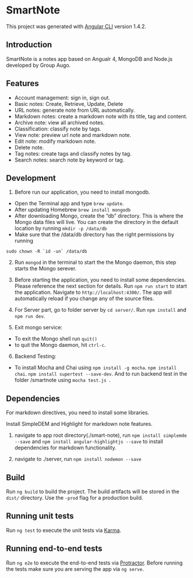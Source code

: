 # SmartNote

This project was generated with [Angular CLI](https://github.com/angular/angular-cli) version 1.4.2.


## Introduction

SmartNote is a notes app based on Angualr 4, MongoDB and Node.js developed by Group Augo.


## Features
- Account management: sign in, sign out.
- Basic notes: Create, Retrieve, Update, Delete
- URL notes: generate note from URL automatically.
- Markdown notes: create a markdown note with its title, tag and content.
- Archive note: view all archived notes.
- Classification: classify note by tags.
- View note: preview url note and markdown note.
- Edit note: modify markdown note.
- Delete note.
- Tag notes: create tags and classify notes by tag.
- Search notes: search note by keyword or tag.


## Development 

1. Before run our application, you need to install mongodb.
- Open the Terminal app and type `brew update`.
- After updating Homebrew `brew install mongodb`
- After downloading Mongo, create the “db” directory. This is where the Mongo data files will live. You can create the directory in the default location by running `mkdir -p /data/db`
- Make sure that the /data/db directory has the right permissions by running

``sudo chown -R `id -un` /data/db``

2. Run `mongod` in the terminal to start the the Mongo daemon, this step starts the Mongo serever.

3. Before starting the application, you need to install some dependencies. Please reference the next section for details.
Run `npm run start` to start the application. Navigate to `http://localhost:4300/`. The app will automatically reload if you change any of the source files.

4. For Server part, go to folder server by `cd server/`.
Run `npm install` and `npm run dev`.

5. Exit mongo service:
- To exit the Mongo shell run `quit()`
- to quit the Mongo daemon, hit `ctrl-c`.

6. Backend Testing:
- To install Mocha and Chai using 
`npm install -g mocha`.
`npm install chai`.
`npm install supertest --save-dev`.
And to run backend test in the folder /smartnote using 
`mocha test.js `.


## Dependencies
For markdown directives, you need to install some libraries.

Install SimpleDEM and Highlight for markdown note features.

1. navigate to app root directory(./smart-note), run `npm install simplemde --save` and `npm install angular-highlightjs --save` to install dependencies for markdown functionality.

2. navigate to ./server, run `npm install nodemon --save`


## Build

Run `ng build` to build the project. The build artifacts will be stored in the `dist/` directory. Use the `-prod` flag for a production build.


## Running unit tests

Run `ng test` to execute the unit tests via [Karma](https://karma-runner.github.io).


## Running end-to-end tests

Run `ng e2e` to execute the end-to-end tests via [Protractor](http://www.protractortest.org/).
Before running the tests make sure you are serving the app via `ng serve`.